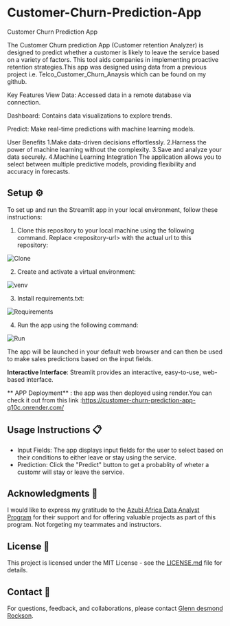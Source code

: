 # Customer-Churn-Prediction-App
Customer Churn Prediction App

The Customer Churn prediction App (Customer retention Analyzer) is designed to predict whether a customer is likely to leave the service based on a variety of factors. This tool aids companies in implementing proactive retention strategies.This app was designed using data from a previous project i.e. Telco_Customer_Churn_Anaysis which can be found on my github.

Key Features
View Data: Accessed data in a remote database via connection.

Dashboard: Contains data visualizations to explore trends.

Predict: Make real-time predictions with machine learning models.

User Benefits
1.Make data-driven decisions effortlessly.
2.Harness the power of machine learning without the complexity.
3.Save and analyze your data securely.
4.Machine Learning Integration
The application allows you to select between multiple predictive models, providing flexibility and accuracy in forecasts.

## Setup ⚙️

To set up and run the Streamlit app in your local environment, follow these instructions:

1. Clone this repository to your local machine using the following command. Replace \<repository-url\> with the actual url to this repository:

![Clone](Images/Readmepics/Clone.png)

2. Create and activate a virtual environment:

![venv](Images/Readmepics/venv.png)

3. Install requirements.txt:

![Requirements](Images/Readmepics/Requirements.png)

4. Run the app using the following command:

![Run](Images/Readmepics/Run.png)

The app will be launched in your default web browser and can then be used to make sales predictions based on the input fields.



**Interactive Interface**: Streamlit provides an interactive, easy-to-use, web-based interface.

** APP Deployment** : the app was then deployed using render.You can check it out from this link :https://customer-churn-prediction-app-q10c.onrender.com/

## Usage Instructions 📋

- Input Fields: The app displays input fields for the user to select based on their conditions to either leave or stay using the service.
- Prediction: Click the "Predict" button to get a probablity of wheter a customr will stay or leave the service.



## Acknowledgments 🙏

I would like to express my gratitude to the [Azubi Africa Data Analyst Program](https://www.azubiafrica.org/data-analytics) for their support and for offering valuable projects as part of this program. Not forgeting my teammates and instructors.

## License 📜

This project is licensed under the MIT License - see the [LICENSE.md](LICENSE.md) file for details.

## Contact 📧

For questions, feedback, and collaborations, please contact [Glenn desmond Rockson](joojoakorful@gmail.com).